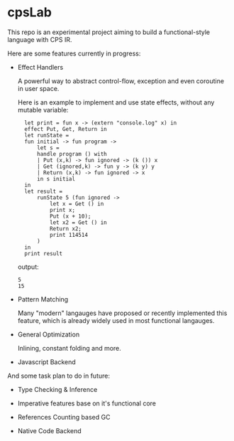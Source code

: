 # cpsLab

This repo is an experimental project aiming to build a functional-style language with CPS IR.

Here are some features currently in progress:

- Effect Handlers

  A powerful way to abstract control-flow, exception and even coroutine in user space. 

  Here is an example to implement and use state effects, without any mutable variable:

  ```
    let print = fun x -> (extern "console.log" x) in 
    effect Put, Get, Return in 
    let runState = 
    fun initial -> fun program -> 
        let s = 
        handle program () with 
        | Put (x,k) -> fun ignored -> (k ()) x 
        | Get (ignored,k) -> fun y -> (k y) y 
        | Return (x,k) -> fun ignored -> x 
        in s initial 
    in 
    let result =
        runState 5 (fun ignored -> 
            let x = Get () in 
            print x; 
            Put (x + 10); 
            let x2 = Get () in 
            Return x2;  
            print 114514 
        )
    in 
    print result
  ```   
  
  output:
  ```
  5
  15
  ```

- Pattern Matching 

  Many "modern" langauges have proposed or recently implemented this feature, which is already widely used in most functional langauges.  


- General Optimization

  Inlining, constant folding and more.

- Javascript Backend
   

And some task plan to do in future:

- Type Checking & Inference

- Imperative features base on it's functional core

- References Counting based GC

- Native Code Backend






